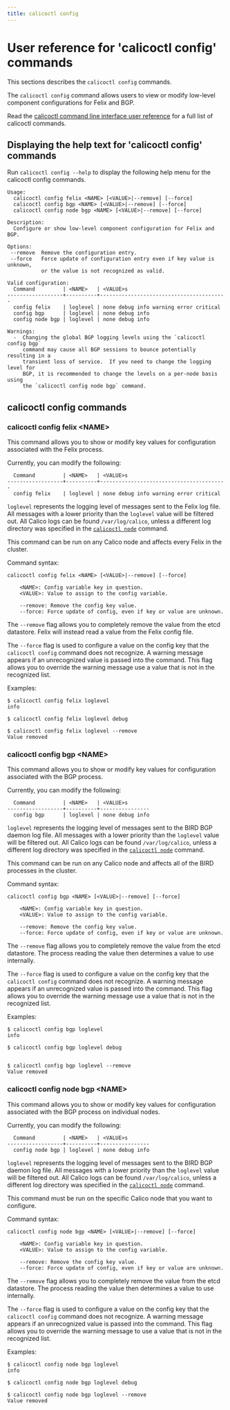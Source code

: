 ```yaml
---
title: calicoctl config
---
```


# User reference for 'calicoctl config' commands

This sections describes the `calicoctl config` commands.

The `calicoctl config` command allows users to view or modify
low-level component configurations for Felix and BGP.

Read the [calicoctl command line interface user reference]({{site.url}}/{{page.version}}/reference/calicoctl) for a full list of calicoctl commands.

## Displaying the help text for 'calicoctl config' commands

Run `calicoctl config --help` to display the following help menu for the
calicoctl config commands.

```shell
Usage:
  calicoctl config felix <NAME> [<VALUE>|--remove] [--force]
  calicoctl config bgp <NAME> [<VALUE>|--remove] [--force]
  calicoctl config node bgp <NAME> [<VALUE>|--remove] [--force]

Description:
  Configure or show low-level component configuration for Felix and BGP.

Options:
 --remove  Remove the configuration entry.
 --force   Force update of configuration entry even if key value is unknown,
           or the value is not recognized as valid.

Valid configuration:
  Command         | <NAME>   | <VALUE>s
------------------+----------+-----------------------------------------
  config felix    | loglevel | none debug info warning error critical
  config bgp      | loglevel | none debug info
  config node bgp | loglevel | none debug info

Warnings:
  -  Changing the global BGP logging levels using the `calicoctl config bgp`
     command may cause all BGP sessions to bounce potentially resulting in a
     transient loss of service.  If you need to change the logging level for
     BGP, it is recommended to change the levels on a per-node basis using
     the `calicoctl config node bgp` command.

```

## calicoctl config commands


### calicoctl config felix \<NAME\>
This command allows you to show or modify key values for configuration
associated with the Felix process.

Currently, you can modify the following:

```shell
  Command         | <NAME>   | <VALUE>s
------------------+----------+-----------------------------------------
  config felix    | loglevel | none debug info warning error critical
```

`loglevel` represents the logging level of messages sent to the Felix log file.
All messages with a lower priority than the `loglevel` value will be filtered
out. All Calico logs can be found `/var/log/calico`, unless a different log
directory was specified in the [`calicoctl node`](node) command.


This command can be run on any Calico node and affects every Felix in the
cluster.

Command syntax:

```
calicoctl config felix <NAME> [<VALUE>|--remove] [--force]

    <NAME>: Config variable key in question.
    <VALUE>: Value to assign to the config variable.

    --remove: Remove the config key value.
    --force: Force update of config, even if key or value are unknown.
```
The `--remove` flag allows you to completely remove the value from the etcd
datastore.  Felix will instead read a value from the Felix config file.

The `--force` flag is used to configure a value on the config key that the
`calicoctl config` command does not recognize.  A warning message appears if an
unrecognized value is passed into the command.  This flag allows you to
override the warning message use a value that is not in the recognized list.

Examples:

```
$ calicoctl config felix loglevel
info

$ calicoctl config felix loglevel debug

$ calicoctl config felix loglevel --remove
Value removed
```

### calicoctl config bgp \<NAME\>
This command allows you to show or modify key values for configuration
associated with the BGP process.

Currently, you can modify the following:

```shell
  Command         | <NAME>   | <VALUE>s
------------------+----------+----------------
  config bgp      | loglevel | none debug info
```

`loglevel` represents the logging level of messages sent to the BIRD BGP daemon
log file. All messages with a lower priority than the `loglevel` value will be
filtered out. All Calico logs can be found `/var/log/calico`, unless a different log
directory was specified in the [`calicoctl node`](./node) command.

This command can be run on any Calico node and affects all of the BIRD processes
in the cluster.

Command syntax:

```
calicoctl config bgp <NAME> [<VALUE>|--remove] [--force]

    <NAME>: Config variable key in question.
    <VALUE>: Value to assign to the config variable.

    --remove: Remove the config key value.
    --force: Force update of config, even if key or value are unknown.
```
The `--remove` flag allows you to completely remove the value from the etcd
datastore.  The process reading the value then determines a value to use
internally.

The `--force` flag is used to configure a value on the config key that the
`calicoctl config` command does not recognize.  A warning message appears if an
unrecognized value is passed into the command.  This flag allows you to
override the warning message use a value that is not in the recognized list.

Examples:

```
$ calicoctl config bgp loglevel
info

$ calicoctl config bgp loglevel debug


$ calicoctl config bgp loglevel --remove
Value removed
```

### calicoctl config node bgp \<NAME\>
This command allows you to show or modify key values for configuration
associated with the BGP process on individual nodes.

Currently, you can modify the following:
```
  Command         | <NAME>   | <VALUE>s
------------------+----------+----------------
  config node bgp | loglevel | none debug info
```

`loglevel` represents the logging level of messages sent to the BIRD BGP daemon
log file. All messages with a lower priority than the `loglevel` value will be
filtered out. All Calico logs can be found `/var/log/calico`, unless a different log
directory was specified in the [`calicoctl node`](./node) command.

This command must be run on the specific Calico node that you want to configure.

Command syntax:

```
calicoctl config node bgp <NAME> [<VALUE>|--remove] [--force]

    <NAME>: Config variable key in question.
    <VALUE>: Value to assign to the config variable.

    --remove: Remove the config key value.
    --force: Force update of config, even if key or value are unknown.
```
The `--remove` flag allows you to completely remove the value from the etcd
datastore.  The process reading the value then determines a value to use
internally.

The `--force` flag is used to configure a value on the config key that the
`calicoctl config` command does not recognize.  A warning message appears if an
unrecognized value is passed into the command.  This flag allows you to
override the warning message to use a value that is not in the recognized list.

Examples:

```
$ calicoctl config node bgp loglevel
info

$ calicoctl config node bgp loglevel debug

$ calicoctl config node bgp loglevel --remove
Value removed
```
